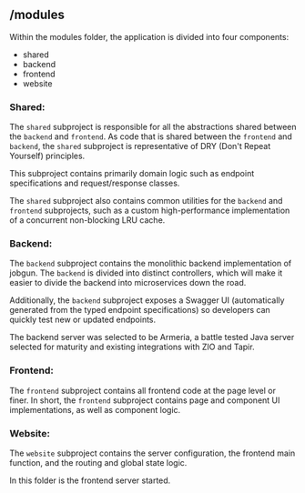 ## /modules

Within the modules folder, the application is divided into four components:
* shared
* backend
* frontend
* website

### Shared:

The `shared` subproject is responsible for all the abstractions shared between the `backend` and `frontend`. As code that is shared between the `frontend` and `backend`, the `shared` subproject is representative of DRY (Don't Repeat Yourself) principles.

This subproject contains primarily domain logic such as endpoint specifications and request/response classes.

The `shared` subproject also contains common utilities for the `backend` and `frontend` subprojects, such as a custom high-performance implementation of a concurrent non-blocking LRU cache.

### Backend:

The `backend` subproject contains the monolithic backend implementation of jobgun. The `backend` is divided into distinct controllers, which will make it easier to divide the backend into microservices down the road.

Additionally, the `backend` subproject exposes a Swagger UI (automatically generated from the typed endpoint specifications) so developers can quickly test new or updated endpoints.

The backend server was selected to be Armeria, a battle tested Java server selected for maturity and existing integrations with ZIO and Tapir.

### Frontend:

The `frontend` subproject contains all frontend code at the page level or finer. In short, the `frontend` subproject contains page and component UI implementations, as well as component logic.

### Website:

The `website` subproject contains the server configuration, the frontend main function, and the routing and global state logic.

In this folder is the frontend server started.